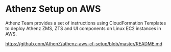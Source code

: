# Athenz Setup on AWS

Athenz Team provides a set of instructions using CloudFormation Templates to deploy
Athenz ZMS, ZTS and UI components on Linux EC2 instances in AWS.

https://github.com/AthenZ/athenz-aws-cf-setup/blob/master/README.md